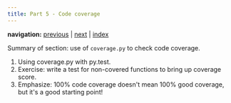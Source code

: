 ```yaml
---
title: Part 5 - Code coverage
---
```


**navigation:** [previous](./chapter4) | [next](./chapter6) | [index](./)

Summary of section: use of `coverage.py` to check code coverage.

1. Using coverage.py with py.test.
1. Exercise: write a test for non-covered functions to bring up coverage score.
1. Emphasize: 100% code coverage doesn't mean 100% good coverage, but it's a good starting point!
